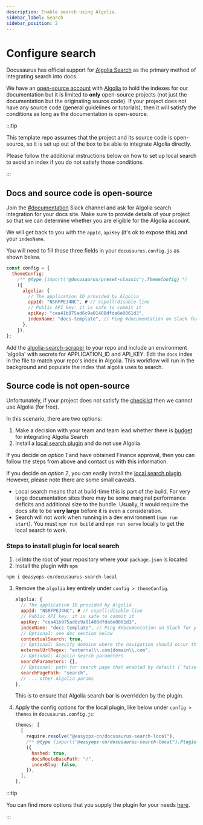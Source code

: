 ```yaml
---
description: Enable search using Algolia.
sidebar_label: Search
sidebar_position: 2
---
```


# Configure search

Docusaurus has official support for [Algolia Search](https://docusaurus.io/docs/search#using-algolia-docsearch) as the primary method of integrating search into docs.

We have an [open-source account](https://docsearch.algolia.com/docs/who-can-apply/) with [Algolia](https://www.algolia.com/) to hold the indexes for our documentation but it is limited to **only** open-source projects (not just the documentation but the originating source code). If your project does not have any source code (general guidelines or tutorials), then it will satisfy the conditions as long as the documentation is open-source.

:::tip

This template repo assumes that the project and its source code is open-source, so it is set up out of the box to be able to integrate Algolia directly.

Please follow the additional instructions below on how to set up local search to avoid an index if you do not satisfy those conditions.

:::

## Docs and source code is open-source

Join the [#documentation](https://consensys.slack.com/archives/C0272B5P1CY) Slack channel and ask for Algolia search integration for your docs site. Make sure to provide details of your project so that we can determine whether you are eligible for the Algolia account.

We will get back to you with the `appId`, `apiKey` (it's ok to expose this) and your `indexName`.

You will need to fill those three fields in your `docusaurus.config.js` as shown below.

```js {7-10} title="docusaurus.config.js"
const config = {
  themeConfig:
    /** @type {import('@docusaurus/preset-classic').ThemeConfig} */
    ({
      algolia: {
        // The application ID provided by Algolia
        appId: "NSRFPEJ4NC", # // cspell:disable-line
        // Public API key: it is safe to commit it
        apiKey: "cea41b975ad6c9a01408dfda6e0061d3",
        indexName: "docs-template", // Ping #documentation on Slack for your index name
      },
    }),
};
```

Add the [algolia-search-scraper](../../.github/workflows/algolia-search-scraper.yml) to your repo and include an environment 'algolia' with secrets for APPLICATION_ID and API_KEY. Edit the `docs` index in the file to match your repo's index in Algolia. This workflow will run in the background and populate the index that algolia uses to search.

## Source code is not open-source

Unfortunately, if your project does not satisfy the [checklist](https://docsearch.algolia.com/docs/who-can-apply/) then we cannot use Algolia (for free).

In this scenario, there are two options:

1. Make a decision with your team and team lead whether there is [budget](https://www.algolia.com/pricing/) for integrating Algolia Search
2. Install a [local search plugin](https://github.com/easyops-cn/docusaurus-search-local) and do not use Algolia

If you decide on _option 1_ and have obtained Finance approval, then you can follow the steps from above and contact us with this information.

If you decide on _option 2_, you can easily install the [local search plugin](https://github.com/easyops-cn/docusaurus-search-local). However, please note there are some small caveats.

- Local search means that at build-time this is part of the build. For very large documentation sites there may be some marginal performance deficits and additional size to the bundle. Usually, it would require the docs site to be **very large** before it is even a consideration.
- Search will not work when running in a dev environment (`npm run start`). You must `npm run build` and `npm run serve` locally to get the local search to work.

### Steps to install plugin for local search

1. `cd` into the root of your repository where your `package.json` is located
2. Install the plugin with `npm`

```bash
npm i @easyops-cn/docusaurus-search-local
```

3. Remove the `algolia` key entirely under `config > themeConfig`.

   ```js title="DELETE ME in docusaurus.config.js"
   algolia: {
     // The application ID provided by Algolia
     appId: "NSRFPEJ4NC", # // cspell:disable-line
     // Public API key: it is safe to commit it
     apiKey: "cea41b975ad6c9a01408dfda6e0061d3",
     indexName: "docs-template", // Ping #documentation on Slack for your index name
     // Optional: see doc section below
     contextualSearch: true,
     // Optional: Specify domains where the navigation should occur through window.location instead on history.push. Useful when our Algolia config crawls multiple documentation sites and we want to navigate with window.location.href to them.
     externalUrlRegex: "external\\.com|domain\\.com",
     // Optional: Algolia search parameters
     searchParameters: {},
     // Optional: path for search page that enabled by default (`false` to disable it)
     searchPagePath: "search",
     // ... other Algolia params
   },
   ```

   This is to ensure that Algolia search bar is overridden by the plugin.

4. Apply the config options for the local plugin, like below under `config > themes` in `docusaurus.config.js`:

   ```js
   themes: [
     [
       require.resolve("@easyops-cn/docusaurus-search-local"),
       /** @type {import("@easyops-cn/docusaurus-search-local").PluginOptions} */
       ({
         hashed: true,
         docsRouteBasePath: "/",
         indexBlog: false,
       }),
     ],
   ],
   ```

:::tip

You can find more options that you supply the plugin for your needs [here](https://github.com/easyops-cn/docusaurus-search-local#theme-options).

:::
